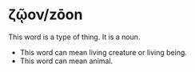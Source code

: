 # ζῷον/zōon
This word is a type of thing. It is a noun.

* This word can mean living creature or living being.
* This word can mean animal.
